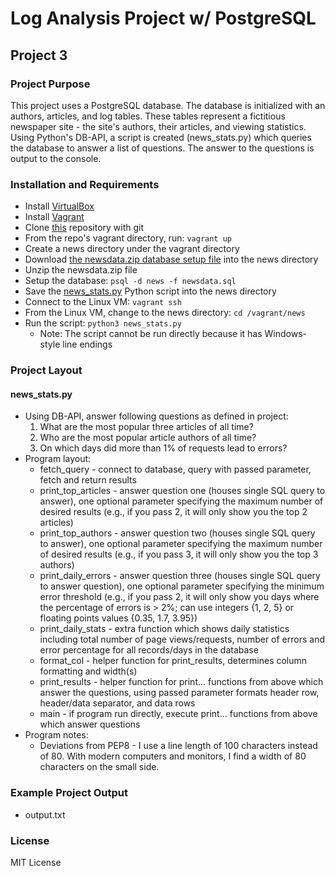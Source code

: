 # Log Analysis Project w/ PostgreSQL
## Project 3

### Project Purpose
This project uses a PostgreSQL database.  The database is initialized with an authors, articles, and log tables.  These tables represent a fictitious newspaper site - the site's authors, their articles, and viewing statistics.  Using Python's DB-API, a script is created (news_stats.py) which queries the database to answer a list of questions.  The answer to the questions is output to the console.

### Installation and Requirements
* Install [VirtualBox](https://www.virtualbox.org/wiki/Downloads)
* Install [Vagrant](https://www.vagrantup.com/downloads.html)
* Clone [this](https://github.com/udacity/fullstack-nanodegree-vm) repository with git
* From the repo's vagrant directory, run:  `vagrant up`
* Create a news directory under the vagrant directory
* Download [the newsdata.zip database setup file](https://d17h27t6h515a5.cloudfront.net/topher/2016/August/57b5f748_newsdata/newsdata.zip) into the news directory
* Unzip the newsdata.zip file
* Setup the database:  `psql -d news -f newsdata.sql`
* Save the [news_stats.py](https://gist.github.com/sockduct/88a2058e6433b4b8c00c5e35bfaf3655) Python script into the news directory
* Connect to the Linux VM:  `vagrant ssh`
* From the Linux VM, change to the news directory:  `cd /vagrant/news`
* Run the script:  `python3 news_stats.py`
  * Note:  The script cannot be run directly because it has Windows-style line endings

### Project Layout
#### news_stats.py
* Using DB-API, answer following questions as defined in project:
  1. What are the most popular three articles of all time?
  2. Who are the most popular article authors of all time?
  3. On which days did more than 1% of requests lead to errors?
* Program layout:
  * fetch_query - connect to database, query with passed parameter, fetch and return results
  * print_top_articles - answer question one (houses single SQL query to answer), one optional parameter specifying the maximum number of desired results (e.g., if you pass 2, it will only show you the top 2 articles)
  * print_top_authors - answer question two (houses single SQL query to answer), one optional parameter specifying the maximum number of desired results (e.g., if you pass 3, it will only show you the top 3 authors)
  * print_daily_errors - answer question three (houses single SQL query to answer question), one optional parameter specifying the minimum error threshold (e.g., if you pass 2, it will only show you days where the percentage of errors is > 2%; can use integers {1, 2, 5} or floating points values {0.35, 1.7, 3.95})
  * print_daily_stats - extra function which shows daily statistics including total number of page views/requests, number of errors and error percentage for all records/days in the database
  * format_col - helper function for print_results, determines column formatting and width(s)
  * print_results - helper function for print... functions from above which answer the questions, using passed parameter formats header row, header/data separator, and data rows
  * main - if program run directly, execute print... functions from above which answer questions
* Program notes:
  * Deviations from PEP8 - I use a line length of 100 characters instead of 80.  With modern computers and monitors, I find a width of 80 characters on the small side.

### Example Project Output
* output.txt

### License
MIT License

